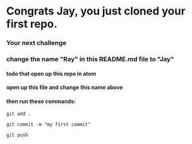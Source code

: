# Congrats Jay, you just cloned your first repo.

### Your next challenge

### change the name "Ray" in this README.md file to "Jay"

#### todo that open up this repo in atom

#### open up this file and change this name above

#### then run these commands:

`git add .`

`git commit -m "my first commit"`

`git push`
